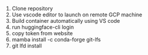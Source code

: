 1. Clone repository
2. Use vscode editor to launch on remote GCP machine
3. Build container automatically using VS code
4. run huggingface-cli login
5. copy token from website
6. mamba install -c conda-forge git-lfs
7. git lfd install
